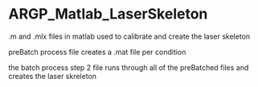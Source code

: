 # ARGP_Matlab_LaserSkeleton
.m and .mlx files in matlab used to calibrate and create the laser skeleton

preBatch process file creates a .mat file per condition

the batch process step 2 file runs through all of the preBatched files and creates the laser skreleton
